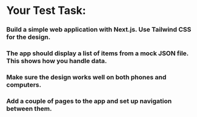 # Your Test Task:

### Build a simple web application with Next.js. Use Tailwind CSS for the design.

### The app should display a list of items from a mock JSON file. This shows how you handle data.

### Make sure the design works well on both phones and computers.

### Add a couple of pages to the app and set up navigation between them.
